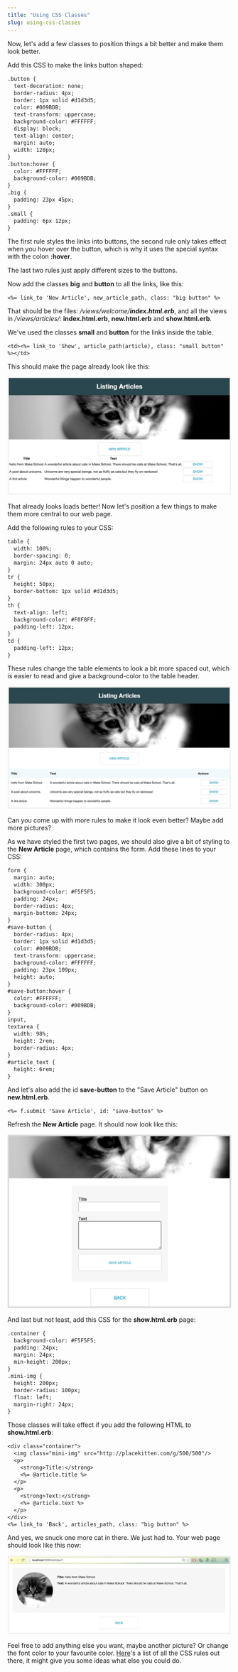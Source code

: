 ```yaml
---
title: "Using CSS Classes"
slug: using-css-classes
---     
```


Now, let's add a few classes to position things a bit better and make them look better.

Add this CSS to make the links button shaped:

    .button {
      text-decoration: none;
      border-radius: 4px;
      border: 1px solid #d1d3d5;
      color: #009BDB;
      text-transform: uppercase;
      background-color: #FFFFFF;
      display: block;
      text-align: center;
      margin: auto;
      width: 120px;
    }
    .button:hover {
      color: #FFFFFF;
      background-color: #009BDB;
    }
    .big {
      padding: 23px 45px;
    }
    .small {
      padding: 6px 12px;
    }

The first rule styles the links into buttons, the second rule only takes effect when you hover over the button, which is why it uses the special syntax with the colon **:hover**.

The last two rules just apply different sizes to the buttons.

Now add the classes **big** and **button** to all the links, like this:

    <%= link_to 'New Article', new_article_path, class: "big button" %>

That should be the files: */views/welcome/**index.html.erb***, and all the views in */views/articles/*: **index.html.erb**, **new.html.erb** and **show.html.erb**.

We've used the classes **small** and **button** for the links inside the table.

    <td><%= link_to 'Show', article_path(article), class: "small button" %></td>

This should make the page already look like this:

![Blog with table](./1-blog-with-table.png "Blog with table")

That already looks loads better! Now let's position a few things to make them more central to our web page. 

Add the following rules to your CSS: 

    table {
      width: 100%;
      border-spacing: 0;
      margin: 24px auto 0 auto;
    }
    tr {
      height: 50px;
      border-bottom: 1px solid #d1d3d5;
    }
    th {
      text-align: left;
      background-color: #F0F8FF;
      padding-left: 12px;
    }
    td {
      padding-left: 12px;
    }

These rules change the table elements to look a bit more spaced out, which is easier to read and give a background-color to the table header.

![Styling the buttons](./2-button-styling.png "Styling the buttons")

Can you come up with more rules to make it look even better? Maybe add more pictures?

As we have styled the first two pages, we should also give a bit of styling to the **New Article** page, which contains the form. Add these lines to your CSS:

    form {
      margin: auto;
      width: 300px;
      background-color: #F5F5F5;
      padding: 24px;
      border-radius: 4px;
      margin-bottom: 24px;
    }
    #save-button {
      border-radius: 4px;
      border: 1px solid #d1d3d5;
      color: #009BDB;
      text-transform: uppercase;
      background-color: #FFFFFF;
      padding: 23px 109px;
      height: auto;
    }
    #save-button:hover {
      color: #FFFFFF;
      background-color: #009BDB;
    }
    input,
    textarea {
      width: 98%;
      height: 2rem;
      border-radius: 4px;
    }
    #article_text {
      height: 6rem;
    }

And let's also add the id **save-button** to the "Save Article" button on **new.html.erb**.

    <%= f.submit 'Save Article', id: "save-button" %>

Refresh the **New Article** page. It should now look like this:

![Styling the form](./3-form-styling.png "Styling the form")

And last but not least, add this CSS for the **show.html.erb** page:

    .container {
      background-color: #F5F5F5;
      padding: 24px;
      margin: 24px;
      min-height: 200px;
    }
    .mini-img {
      height: 200px;
      border-radius: 100px;
      float: left;
      margin-right: 24px;
    }

Those classes will take effect if you add the following HTML to **show.html.erb**:

    <div class="container">
      <img class="mini-img" src="http://placekitten.com/g/500/500"/>
      <p>
        <strong>Title:</strong>
        <%= @article.title %>
      </p>
      <p>
        <strong>Text:</strong>
        <%= @article.text %>
      </p>
    </div>
    <%= link_to 'Back', articles_path, class: "big button" %>

And yes, we snuck one more cat in there. We just had to. Your web page should look like this now:

![Article with styling](./4-article-styling.png "Article with styling")

Feel free to add anything else you want, maybe another picture? Or change the font color to your favourite color. [Here](https://goo.gl/s0gma7)'s a list of all the CSS rules out there, it might give you some ideas what else you could do.

